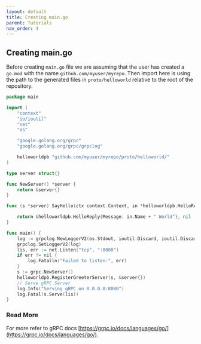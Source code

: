```yaml
---
layout: default
title: Creating main.go
parent: Tutorials
nav_order: 4
---
```


## Creating main.go

Before creating `main.go` file we are assuming that the user has created a `go.mod` with the name `github.com/myuser/myrepo`. Then import here is using the path to the generated files in `proto/helloworld` relative to the root of the repository.

```go
package main

import (
	"context"
	"io/ioutil"
	"net"
	"os"

	"google.golang.org/grpc"
	"google.golang.org/grpc/grpclog"

	helloworldpb "github.com/myuser/myrepo/proto/helloworld/"
)

type server struct{}

func NewServer() *server {
	return &server{}
}

func (s *server) SayHello(ctx context.Context, in *helloworldpb.HelloRequest) (*helloworldpb.HelloReply, error) {

	return &helloworldpb.HelloReply{Message: in.Name + " World"}, nil
}

func main() {
	log := grpclog.NewLoggerV2(os.Stdout, ioutil.Discard, ioutil.Discard)
	grpclog.SetLoggerV2(log)
	lis, err := net.Listen("tcp", ":8080")
	if err != nil {
		log.Fatalln("Failed to listen:", err)
	}
	s := grpc.NewServer()
	helloworldpb.RegisterGreeterServer(s, &server{})
	// Serve gRPC Server
	log.Info("Serving gRPC on 0.0.0.0:8080")
	log.Fatal(s.Serve(lis))
}

```

### Read More

For more refer to gRPC docs [https://grpc.io/docs/languages/go/](https://grpc.io/docs/languages/go/).
